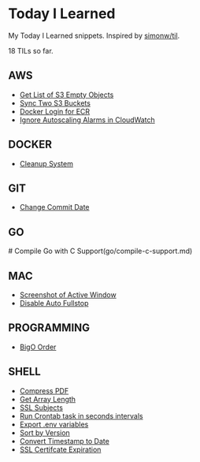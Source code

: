 # Today I Learned

My Today I Learned snippets. Inspired by [simonw/til](https://github.com/simonw/til).

<!-- drop -->
18 TILs so far.

## AWS
 - [Get List of S3 Empty Objects](aws/s3-empty-objects.md)
 - [Sync Two S3 Buckets](aws/s3-sync-buckets.md)
 - [Docker Login for ECR](aws/ecr-docker-login.md)
 - [Ignore Autoscaling Alarms in CloudWatch](aws/cloudwatch-autoscaling-alarms.md)

## DOCKER
 - [Cleanup System](docker/cleanup-system.md)

## GIT
 - [Change Commit Date](git/change-commit-date.md)

## GO
# Compile Go with C Support(go/compile-c-support.md)

## MAC
 - [Screenshot of Active Window](mac/screenshot-active-window.md)
 - [Disable Auto Fullstop](mac/disable-auto-fullstop.md)

## PROGRAMMING
 - [BigO Order](programming/big-o-order.md)

## SHELL
 - [Compress PDF](shell/pdf-compress.md)
 - [Get Array Length](shell/array-length.md)
 - [SSL Subjects](shell/ssl-cert-subject.md)
 - [Run Crontab task in seconds intervals](shell/crontab-less-than-minute.md)
 - [Export .env variables](shell/dotenv-export-variables.md)
 - [Sort by Version](shell/sort-by-version.md)
 - [Convert Timestamp to Date](shell/timestamp_convert.md)
 - [SSL Certifcate Expiration](shell/ssl-cert-expiration.md)

